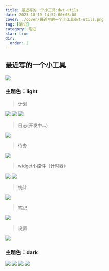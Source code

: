 ```yaml
---
title: 最近写的一个小工具:dwt-utils
date: 2023-10-19 14:52:00+08:00
cover: ./cover/最近写的一个小工具dwt-utils.png
tag: [笔记]
category: 笔记
star: true
dir:
  order: 2
---
```


## 最近写的一个小工具

![](./cover/最近写的一个小工具dwt-utils.png)

### 主题色：light

> 计划

![](./images/2023-10-19-19-14-18.png)
![](./images/2023-10-19-19-14-46.png)
![](./images/2023-10-19-19-22-09.png)

> 日志(开发中...)

![](./images/2023-10-19-19-16-02.png)

> 待办

![](./images/2023-10-19-19-23-37.png)

> widget小控件（计时器）

![](./images/2023-10-19-19-17-38.png)
![](./images/2023-10-19-19-18-07.png)

> 统计

![](./images/2023-10-19-19-18-41.png)

> 笔记

![](./images/2023-10-19-19-18-51.png)

> 设置

![](./images/2023-10-19-19-19-04.png)

### 主题色：dark

![](./images/2023-10-19-19-13-59.png)
![](./images/2023-10-19-19-16-20.png)
![](./images/2023-10-19-19-18-27.png)
![](./images/2023-10-19-19-16-37.png)
